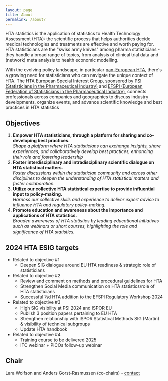 ```yaml
---
layout: page
title: About
permalink: /about/
---
```


HTA statistics is the application of statistics to Health Technology Assessment (HTA): the scientific process that helps authorities decide medical technologies and treatments are effective and worth paying for. HTA statisticians are the "swiss army knives" among pharma statisticians - they handle a broad range of topics, from analysis of clinical trial data and (network) meta analysis to health economic modelling. 

 With the evolving policy landscape, in particular <a href="https://health.ec.europa.eu/health-technology-assessment_en">pan-European HTA</a>, there's a growing need for 
  statisticians who can navigate the unique context of HTA. The HTA European Special Interest Group, sponsored by [PSI (Statisticians in the Pharmaceutical Industry)](https://www.psiweb.org/) and [EFSPI (European Federation of Statisticians in the Pharmaceutical Industry)](https://www.efspi.org/), connects professionals across companies and geographies to discuss industry developments, organize events, and advance scientific knowledge and best practices in HTA statistics

## Objectives 

1. **Empower HTA statisticians, through a platform for sharing and co-developing best practices.**<br/>
*Shape a platform where HTA statisticians can exchange insights, share experiences, and collaboratively develop best practices, enhancing their role and fostering leadership*
2. **Foster interdisciplinary and intradisciplinary scientific dialogue on HTA statistical matters.**<br/>
 *Foster discussions within the statistician community and across other disciplines to deepen the understanding of HTA statistical matters and foster collaboration.*
3. **Utilize our collective HTA statistical expertise to provide influential input to policy-making.**<br/>
 *Harness our collective skills and experience to deliver expert advice to influence HTA and regulatory policy-making.*
4. **Promote education and awareness about the importance and applications of HTA statistics.**<br/>
    *Broaden awareness of HTA statistics by leading educational initiatives such as webinars or short courses, highlighting the role and significance of HTA statistics.*

## 2024 HTA ESIG targets
- Related to objective #1
  - Deepen SIG dialogue around EU HTA readiness & strategic role of statisticians
- Related to objective #2
  - Review and comment on methods and procedural guidelines for HTA
  - Strengthen Social Media communication on HTA statistics/role of HTA statisticians
  - Successful ½d HTA addition to the EFSPI Regulatory Workshop 2024
- Related to objective #3
  - High SIG visibility at PSI 2024 and ISPOR EU 
  - Publish 3 position papers pertaining to EU HTA 
  - Strengthen relationship with ISPOR Statistical Methods SIG (Martin) & visibility of technical subgroups
  - Update HTA handbook
- Related to objective #4
  - Training course to be delivered 2025
  - ITC webinar + PICOs follow-up webinar

## Chair
Lara Wolfson and Anders Gorst-Rasmussen (co-chairs) - <a href="mailto:htasig@psiweb.org">contact</a>
